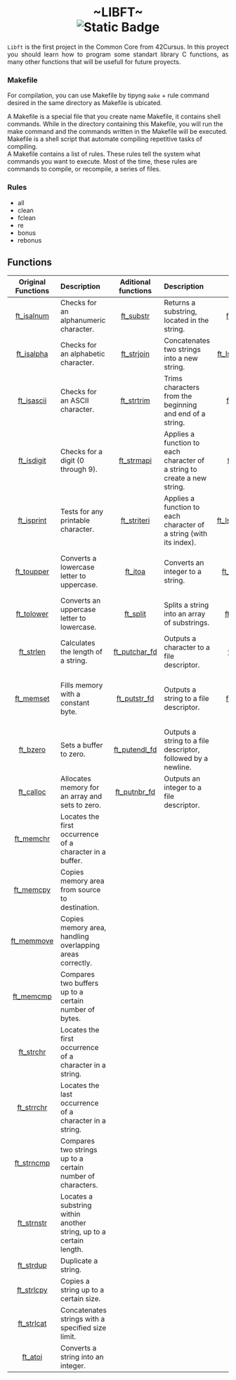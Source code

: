 <h1 align="center"> ~LIBFT~ <br><img alt="Static Badge" src="https://img.shields.io/badge/125%2F100-green?style=plastic&logoColor=green&label=success&link=https%3A%2F%2Fgithub.com%2Feduaserr%2F42cursus"></h1>
<div align="justify">
	<code>Libft</code> is the first project in the Common Core from 42Cursus. In this proyect you should learn how to program some standart library C functions, as many other functions that will be usefull for future proyects.
</div>

### Makefile

For compilation, you can use Makefile by tipyng `make` + rule command desired in the same directory as Makefile is ubicated.
  
A Makefile is a special file that you create name Makefile, it contains shell commands. While in the directory containing this Makefile, you will run the make command and the commands written in the Makefile will be executed. Makefile is a shell script that automate compiling repetitive tasks of compiling.  
A Makefile contains a list of rules. These rules tell the system what commands you want to execute. Most of the time, these rules are commands to compile, or recompile, a series of files.

### Rules

* all
* clean
* fclean
* re
* bonus
* rebonus

## Functions

Original Functions|Description|Aditional functions|Description|BONUS|Description
:----------------:|:----------|:-----------------:|:----------|:---:|:----------|
[ft_isalnum](#ft_isalnum)|Checks for an alphanumeric character.|[ft_substr](#ft_substr)|Returns a substring, located in the string.|[ft_lstnew](#ft_lstnew)|Creates a new element in the list.
[ft_isalpha](#ft_isalpha)|Checks for an alphabetic character.|[ft_strjoin](#ft_strjoin)|Concatenates two strings into a new string.|[ft_lstadd_front](#ft_lstadd_front)|Adds an element to the front of the list.
[ft_isascii](#ft_isascii)|Checks for an ASCII character.|[ft_strtrim](#ft_strtrim)|Trims characters from the beginning and end of a string.|[ft_lstsize](#ft_lstsize)|Returns the number of elements in the list.
[ft_isdigit](#ft_isdigit)|Checks for a digit (0 through 9).|[ft_strmapi](#ft_strmapi)|Applies a function to each character of a string to create a new string.|[ft_lstlast](#ft_lstlast)|Returns the last element of the list.
[ft_isprint](#ft_isprint)|Tests for any printable character.|[ft_striteri](#ft_striteri)|Applies a function to each character of a string (with its index).|[ft_lstadd_back](#ft_lstadd_back)|Adds an element to the end of the list.
[ft_toupper](#ft_toupper)|Converts a lowercase letter to uppercase.|[ft_itoa](#ft_itoa)|Converts an integer to a string.|[ft_lstdelone](#ft_lstdelone)|Deletes a single element from the list.
[ft_tolower](#ft_tolower)|Converts an uppercase letter to lowercase.|[ft_split](#ft_split)|Splits a string into an array of substrings.|[ft_lstclear](#ft_lstclear)|Clears all elements from the list.
[ft_strlen](#ft_strlen)|Calculates the length of a string.|[ft_putchar_fd](#ft_putchar_fd)|Outputs a character to a file descriptor.|[ft_lstiter](#ft_lstiter)|Iterates over each element of the list.
[ft_memset](#ft_memset)|Fills memory with a constant byte.|[ft_putstr_fd](#ft_putstr_fd)|Outputs a string to a file descriptor.|[ft_lstmap](#ft_lstmap)|Applies a function to each element and creates a new list.
[ft_bzero](#ft_bzero)|Sets a buffer to zero.|[ft_putendl_fd](#ft_putendl_fd)|Outputs a string to a file descriptor, followed by a newline.
[ft_calloc](#ft_calloc)|Allocates memory for an array and sets to zero.|[ft_putnbr_fd](#ft_putnbr_fd)|Outputs an integer to a file descriptor.
[ft_memchr](#ft_memchr)|Locates the first occurrence of a character in a buffer.
[ft_memcpy](#ft_memcpy)|Copies memory area from source to destination.
[ft_memmove](#ft_memmove)|Copies memory area, handling overlapping areas correctly.
[ft_memcmp](#ft_memcmp)|Compares two buffers up to a certain number of bytes.
[ft_strchr](#ft_strchr)|Locates the first occurrence of a character in a string.
[ft_strrchr](#ft_strrchr)|Locates the last occurrence of a character in a string.
[ft_strncmp](#ft_strncmp)|Compares two strings up to a certain number of characters.
[ft_strnstr](#ft_strnstr)|Locates a substring within another string, up to a certain length.
[ft_strdup](#ft_strdup)|Duplicate a string.
[ft_strlcpy](#ft_strlcpy)|Copies a string up to a certain size.
[ft_strlcat](#ft_strlcat)|Concatenates strings with a specified size limit.
[ft_atoi](#ft_atoi)|Converts a string into an integer.
